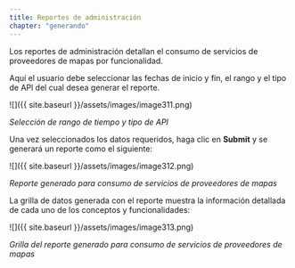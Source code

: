 ```yaml
---
title: Reportes de administración
chapter: "generando"
---
```


Los reportes de administración detallan el consumo de servicios de proveedores de mapas por funcionalidad.

Aquí el usuario debe seleccionar las fechas de inicio y fin, el rango y el tipo de APl del cual desea generar el reporte.

![]({{ site.baseurl }}/assets/images/image311.png)

_Selección de rango de tiempo y tipo de API_

Una vez seleccionados los datos requeridos, haga clic en **Submit** y se generará un reporte como el siguiente:

![]({{ site.baseurl }}/assets/images/image312.png)

_Reporte generado para consumo de servicios de proveedores de mapas_

La grilla de datos generada con el reporte muestra la información detallada de cada uno de los conceptos y funcionalidades:

![]({{ site.baseurl }}/assets/images/image313.png)

_Grilla del reporte generado para consumo de servicios de proveedores de mapas_
